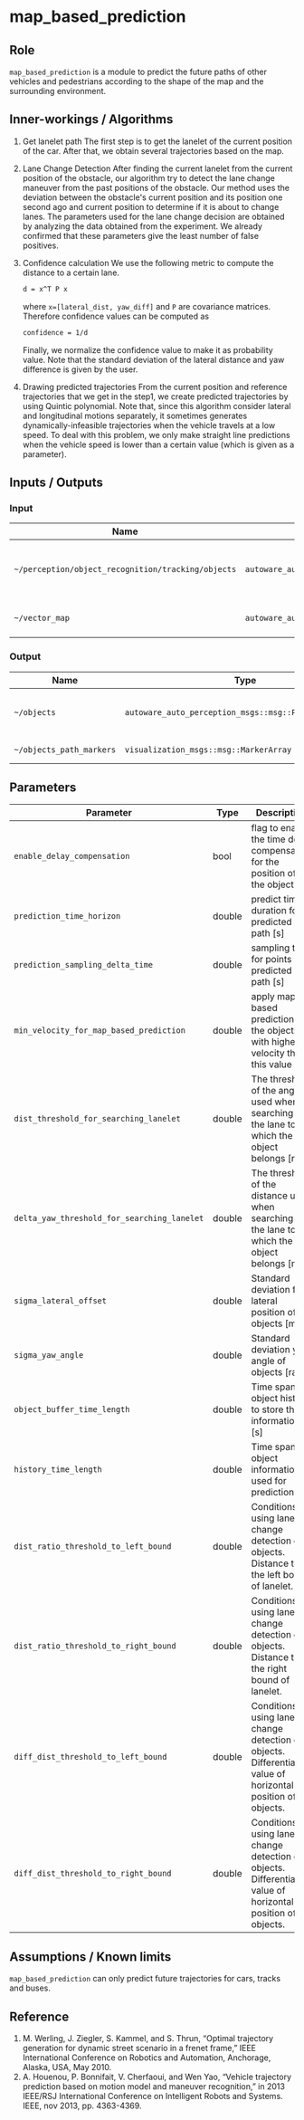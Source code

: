 # map_based_prediction

## Role

`map_based_prediction` is a module to predict the future paths of other vehicles and pedestrians according to the shape of the map and the surrounding environment.

## Inner-workings / Algorithms

1. Get lanelet path
   The first step is to get the lanelet of the current position of the car. After that, we obtain several trajectories based on the map.

2. Lane Change Detection
   After finding the current lanelet from the current position of the obstacle, our algorithm try to detect the lane change maneuver from the past positions of the obstacle. Our method uses the deviation between the obstacle's current position and its position one second ago and current position to determine if it is about to change lanes. The parameters used for the lane change decision are obtained by analyzing the data obtained from the experiment. We already confirmed that these parameters give the least number of false positives.

3. Confidence calculation
   We use the following metric to compute the distance to a certain lane.

   ```txt
   d = x^T P x
   ```

   where `x=[lateral_dist, yaw_diff]` and `P` are covariance matrices. Therefore confidence values can be computed as

   ```txt
   confidence = 1/d
   ```

   Finally, we normalize the confidence value to make it as probability value. Note that the standard deviation of the lateral distance and yaw difference is given by the user.

4. Drawing predicted trajectories
   From the current position and reference trajectories that we get in the step1, we create predicted trajectories by using Quintic polynomial. Note that, since this algorithm consider lateral and longitudinal motions separately, it sometimes generates dynamically-infeasible trajectories when the vehicle travels at a low speed. To deal with this problem, we only make straight line predictions when the vehicle speed is lower than a certain value (which is given as a parameter).

## Inputs / Outputs

### Input

| Name                                               | Type                                                 | Description                              |
| -------------------------------------------------- | ---------------------------------------------------- | ---------------------------------------- |
| `~/perception/object_recognition/tracking/objects` | `autoware_auto_perception_msgs::msg::TrackedObjects` | tracking objects without predicted path. |
| `~/vector_map`                                     | `autoware_auto_mapping_msgs::msg::HADMapBin`         | binary data of Lanelet2 Map.             |

### Output

| Name                     | Type                                                   | Description                           |
| ------------------------ | ------------------------------------------------------ | ------------------------------------- |
| `~/objects`              | `autoware_auto_perception_msgs::msg::PredictedObjects` | tracking objects with predicted path. |
| `~/objects_path_markers` | `visualization_msgs::msg::MarkerArray`                 | marker for visualization.             |

## Parameters

| Parameter                                   | Type   | Description                                                                                                  |
| ------------------------------------------- | ------ | ------------------------------------------------------------------------------------------------------------ |
| `enable_delay_compensation`                 | bool   | flag to enable the time delay compensation for the position of the object                                    |
| `prediction_time_horizon`                   | double | predict time duration for predicted path [s]                                                                 |
| `prediction_sampling_delta_time`            | double | sampling time for points in predicted path [s]                                                               |
| `min_velocity_for_map_based_prediction`     | double | apply map-based prediction to the objects with higher velocity than this value                               |
| `dist_threshold_for_searching_lanelet`      | double | The threshold of the angle used when searching for the lane to which the object belongs [rad]                |
| `delta_yaw_threshold_for_searching_lanelet` | double | The threshold of the distance used when searching for the lane to which the object belongs [m]               |
| `sigma_lateral_offset`                      | double | Standard deviation for lateral position of objects [m]                                                       |
| `sigma_yaw_angle`                           | double | Standard deviation yaw angle of objects [rad]                                                                |
| `object_buffer_time_length`                 | double | Time span of object history to store the information [s]                                                     |
| `history_time_length`                       | double | Time span of object information used for prediction [s]                                                      |
| `dist_ratio_threshold_to_left_bound`        | double | Conditions for using lane change detection of objects. Distance to the left bound of lanelet.                |
| `dist_ratio_threshold_to_right_bound`       | double | Conditions for using lane change detection of objects. Distance to the right bound of lanelet.               |
| `diff_dist_threshold_to_left_bound`         | double | Conditions for using lane change detection of objects. Differential value of horizontal position of objects. |
| `diff_dist_threshold_to_right_bound`        | double | Conditions for using lane change detection of objects. Differential value of horizontal position of objects. |

## Assumptions / Known limits

`map_based_prediction` can only predict future trajectories for cars, tracks and buses.

## Reference

1. M. Werling, J. Ziegler, S. Kammel, and S. Thrun, “Optimal trajectory generation for dynamic street scenario in a frenet frame,” IEEE International Conference on Robotics and Automation, Anchorage, Alaska, USA, May 2010.
2. A. Houenou, P. Bonnifait, V. Cherfaoui, and Wen Yao, “Vehicle trajectory prediction based on motion model and maneuver recognition,” in 2013 IEEE/RSJ International Conference on Intelligent Robots and Systems. IEEE, nov 2013, pp. 4363-4369.
